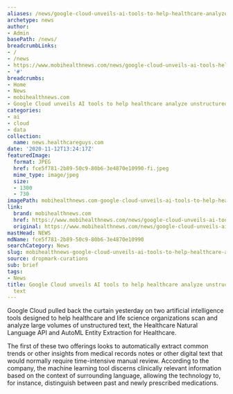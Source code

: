 ```yaml
---
aliases: /news/google-cloud-unveils-ai-tools-to-help-healthcare-analyze-unstructured-medical-text
archetype: news
author:
- Admin
basePath: /news/
breadcrumbLinks:
- /
- /news
- https://www.mobihealthnews.com/news/google-cloud-unveils-ai-tools-help-healthcare-analyze-unstructured-medical-text
- '#'
breadcrumbs:
- Home
- News
- mobihealthnews.com
- Google Cloud unveils AI tools to help healthcare analyze unstructured medical text
categories:
- ai
- cloud
- data
collection:
  name: news.healthcareguys.com
date: '2020-11-12T13:24:17Z'
featuredImage:
  format: JPEG
  href: fce5f781-2b89-50c9-80b6-3e4870e10990-fi.jpeg
  mime_type: image/jpeg
  size:
  - 1300
  - 730
imagePath: mobihealthnews.com-google-cloud-unveils-ai-tools-to-help-healthcare-analyze-unstructured-medical-text
link:
  brand: mobihealthnews.com
  href: https://www.mobihealthnews.com/news/google-cloud-unveils-ai-tools-help-healthcare-analyze-unstructured-medical-text
  original: https://www.mobihealthnews.com/news/google-cloud-unveils-ai-tools-help-healthcare-analyze-unstructured-medical-text
mastHead: NEWS
mdName: fce5f781-2b89-50c9-80b6-3e4870e10990
searchCategory: News
slug: mobihealthnews-google-cloud-unveils-ai-tools-to-help-healthcare-analyze-unstructured-medical-text
source: dropmark-curations
sub: brief
tags:
- News
title: Google Cloud unveils AI tools to help healthcare analyze unstructured medical
  text
---
```


Google Cloud pulled back the curtain yesterday on two artificial intelligence tools designed to help healthcare and life science organizations scan and analyze large volumes of unstructured text, the Healthcare Natural Language API and AutoML Entity Extraction for Healthcare.

The first of these two offerings looks to automatically extract common trends or other insights from medical records notes or other digital text that would normally require time-intensive manual review. According to the company, the machine learning tool discerns clinically relevant information based on the context of surrounding language, allowing the technology to, for instance, distinguish between past and newly prescribed medications.